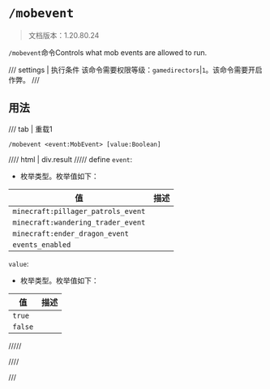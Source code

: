# `/mobevent`

> 文档版本：1.20.80.24

`/mobevent`命令Controls what mob events are allowed to run.

/// settings | 执行条件
该命令需要权限等级：`gamedirectors`|`1`。该命令需要开启作弊。
///

## 用法

/// tab | 重载1
```mcfunction
/mobevent <event:MobEvent> [value:Boolean]
```

//// html | div.result
///// define
`event`: <!-- md:samp MobEvent -->

- 枚举类型。枚举值如下：

|值|描述|
|---|---|
|`minecraft:pillager_patrols_event`||
|`minecraft:wandering_trader_event`||
|`minecraft:ender_dragon_event`||
|`events_enabled`||


`value`: <!-- md:samp Boolean -->

- 枚举类型。枚举值如下：

|值|描述|
|---|---|
|`true`||
|`false`||



/////

////

///

